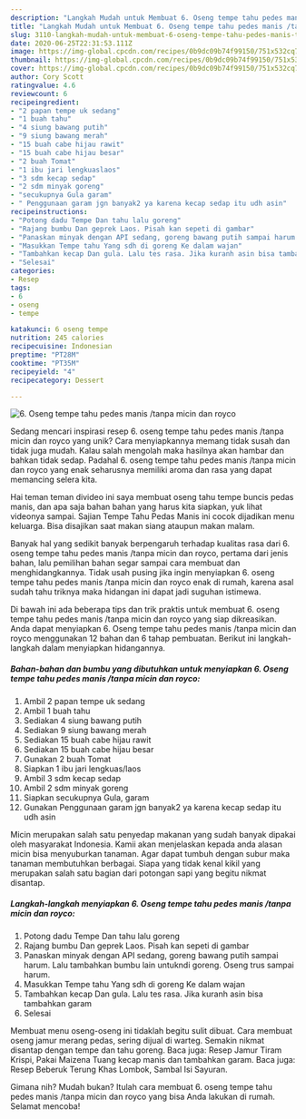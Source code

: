 ```yaml
---
description: "Langkah Mudah untuk Membuat 6. Oseng tempe tahu pedes manis /tanpa micin dan royco yang Lezat"
title: "Langkah Mudah untuk Membuat 6. Oseng tempe tahu pedes manis /tanpa micin dan royco yang Lezat"
slug: 3110-langkah-mudah-untuk-membuat-6-oseng-tempe-tahu-pedes-manis-tanpa-micin-dan-royco-yang-lezat
date: 2020-06-25T22:31:53.111Z
image: https://img-global.cpcdn.com/recipes/0b9dc09b74f99150/751x532cq70/6-oseng-tempe-tahu-pedes-manis-tanpa-micin-dan-royco-foto-resep-utama.jpg
thumbnail: https://img-global.cpcdn.com/recipes/0b9dc09b74f99150/751x532cq70/6-oseng-tempe-tahu-pedes-manis-tanpa-micin-dan-royco-foto-resep-utama.jpg
cover: https://img-global.cpcdn.com/recipes/0b9dc09b74f99150/751x532cq70/6-oseng-tempe-tahu-pedes-manis-tanpa-micin-dan-royco-foto-resep-utama.jpg
author: Cory Scott
ratingvalue: 4.6
reviewcount: 6
recipeingredient:
- "2 papan tempe uk sedang"
- "1 buah tahu"
- "4 siung bawang putih"
- "9 siung bawang merah"
- "15 buah cabe hijau rawit"
- "15 buah cabe hijau besar"
- "2 buah Tomat"
- "1 ibu jari lengkuaslaos"
- "3 sdm kecap sedap"
- "2 sdm minyak goreng"
- "secukupnya Gula garam"
- " Penggunaan garam jgn banyak2 ya karena kecap sedap itu udh asin"
recipeinstructions:
- "Potong dadu Tempe Dan tahu lalu goreng"
- "Rajang bumbu Dan geprek Laos. Pisah kan sepeti di gambar"
- "Panaskan minyak dengan API sedang, goreng bawang putih sampai harum. Lalu tambahkan bumbu lain untukndi goreng. Oseng trus sampai harum."
- "Masukkan Tempe tahu Yang sdh di goreng Ke dalam wajan"
- "Tambahkan kecap Dan gula. Lalu tes rasa. Jika kuranh asin bisa tambahkan garam"
- "Selesai"
categories:
- Resep
tags:
- 6
- oseng
- tempe

katakunci: 6 oseng tempe 
nutrition: 245 calories
recipecuisine: Indonesian
preptime: "PT28M"
cooktime: "PT35M"
recipeyield: "4"
recipecategory: Dessert

---
```



![6. Oseng tempe tahu pedes manis /tanpa micin dan royco](https://img-global.cpcdn.com/recipes/0b9dc09b74f99150/751x532cq70/6-oseng-tempe-tahu-pedes-manis-tanpa-micin-dan-royco-foto-resep-utama.jpg)

Sedang mencari inspirasi resep 6. oseng tempe tahu pedes manis /tanpa micin dan royco yang unik? Cara menyiapkannya memang tidak susah dan tidak juga mudah. Kalau salah mengolah maka hasilnya akan hambar dan bahkan tidak sedap. Padahal 6. oseng tempe tahu pedes manis /tanpa micin dan royco yang enak seharusnya memiliki aroma dan rasa yang dapat memancing selera kita.

Hai teman teman divideo ini saya membuat oseng tahu tempe buncis pedas manis, dan apa saja bahan bahan yang harus kita siapkan, yuk lihat videonya sampai. Sajian Tempe Tahu Pedas Manis ini cocok dijadikan menu keluarga. Bisa disajikan saat makan siang ataupun makan malam.

Banyak hal yang sedikit banyak berpengaruh terhadap kualitas rasa dari 6. oseng tempe tahu pedes manis /tanpa micin dan royco, pertama dari jenis bahan, lalu pemilihan bahan segar sampai cara membuat dan menghidangkannya. Tidak usah pusing jika ingin menyiapkan 6. oseng tempe tahu pedes manis /tanpa micin dan royco enak di rumah, karena asal sudah tahu triknya maka hidangan ini dapat jadi suguhan istimewa.


Di bawah ini ada beberapa tips dan trik praktis untuk membuat 6. oseng tempe tahu pedes manis /tanpa micin dan royco yang siap dikreasikan. Anda dapat menyiapkan 6. Oseng tempe tahu pedes manis /tanpa micin dan royco menggunakan 12 bahan dan 6 tahap pembuatan. Berikut ini langkah-langkah dalam menyiapkan hidangannya.

<!--inarticleads1-->

##### Bahan-bahan dan bumbu yang dibutuhkan untuk menyiapkan 6. Oseng tempe tahu pedes manis /tanpa micin dan royco:

1. Ambil 2 papan tempe uk sedang
1. Ambil 1 buah tahu
1. Sediakan 4 siung bawang putih
1. Sediakan 9 siung bawang merah
1. Sediakan 15 buah cabe hijau rawit
1. Sediakan 15 buah cabe hijau besar
1. Gunakan 2 buah Tomat
1. Siapkan 1 ibu jari lengkuas/laos
1. Ambil 3 sdm kecap sedap
1. Ambil 2 sdm minyak goreng
1. Siapkan secukupnya Gula, garam
1. Gunakan  Penggunaan garam jgn banyak2 ya karena kecap sedap itu udh asin


Micin merupakan salah satu penyedap makanan yang sudah banyak dipakai oleh masyarakat Indonesia. Kamii akan menjelaskan kepada anda alasan micin bisa menyuburkan tanaman. Agar dapat tumbuh dengan subur maka tanaman membutuhkan berbagai. Siapa yang tidak kenal kikil yang merupakan salah satu bagian dari potongan sapi yang begitu nikmat disantap. 

<!--inarticleads2-->

##### Langkah-langkah menyiapkan 6. Oseng tempe tahu pedes manis /tanpa micin dan royco:

1. Potong dadu Tempe Dan tahu lalu goreng
1. Rajang bumbu Dan geprek Laos. Pisah kan sepeti di gambar
1. Panaskan minyak dengan API sedang, goreng bawang putih sampai harum. Lalu tambahkan bumbu lain untukndi goreng. Oseng trus sampai harum.
1. Masukkan Tempe tahu Yang sdh di goreng Ke dalam wajan
1. Tambahkan kecap Dan gula. Lalu tes rasa. Jika kuranh asin bisa tambahkan garam
1. Selesai


Membuat menu oseng-oseng ini tidaklah begitu sulit dibuat. Cara membuat oseng jamur merang pedas, sering dijual di warteg. Semakin nikmat disantap dengan tempe dan tahu goreng. Baca juga: Resep Jamur Tiram Krispi, Pakai Maizena Tuang kecap manis dan tambahkan garam. Baca juga: Resep Beberuk Terung Khas Lombok, Sambal Isi Sayuran. 

Gimana nih? Mudah bukan? Itulah cara membuat 6. oseng tempe tahu pedes manis /tanpa micin dan royco yang bisa Anda lakukan di rumah. Selamat mencoba!
